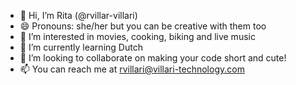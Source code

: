 - 👋 Hi, I’m Rita (@rvillar-villari)
- 😄 Pronouns: she/her but you can be creative with them too
- 👀 I’m interested in movies, cooking, biking and live music
- 🌱 I’m currently learning Dutch 
- 💞️ I’m looking to collaborate on making your code short and cute!
- 📫 You can reach me at rvillari@villari-technology.com

<!---
rvillar-villari/rvillar-villari is a ✨ special ✨ repository because its `README.md` (this file) appears on your GitHub profile.
You can click the Preview link to take a look at your changes.
--->
